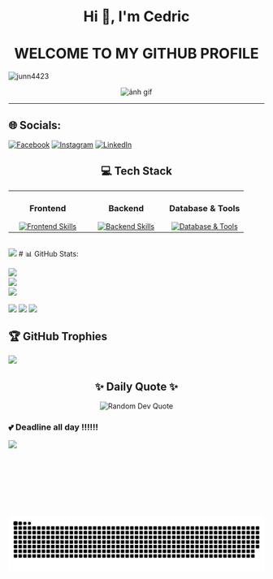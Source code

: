 <!DOCTYPE html>
<html lang="en">
<head>
    <meta charset="UTF-8">
    <meta name="viewport" content="width=device-width, initial-scale=1.0">
</head>
<body>
    <h1 align="center">Hi 👋, I'm Cedric</h1>
    <h1 align="center">WELCOME TO MY GITHUB PROFILE</h1>
    <p align="left"> <img src="https://komarev.com/ghpvc/?username=pjunn4423&label=Profile%20views&color=0e75b6&style=flat" alt="junn4423" /> </p>
    <div align="center">
        <img src="https://media0.giphy.com/media/ZVik7pBtu9dNS/giphy.gif?cid=ecf05e47grm93x1grsxc1dmdqa7ged0ojsyrqtlxmdpi534j&ep=v1_gifs_search&rid=giphy.gif&ct=g" alt="ảnh gif">
    </div>
    <hr width="100%">
    
## 🌐 Socials:
[![Facebook](https://img.shields.io/badge/Facebook-%231877F2.svg?logo=Facebook&logoColor=white)](https://www.facebook.com/junloun4423) [![Instagram](https://img.shields.io/badge/Instagram-%23E4405F.svg?logo=Instagram&logoColor=white)](https://www.instagram.com/jun.loun/) [![LinkedIn](https://img.shields.io/badge/LinkedIn-%230077B5.svg?logo=linkedin&logoColor=white)](https://www.linkedin.com/in/l%C6%B0%C6%A1ng-ng%E1%BB%8Dc-chung-405919290) 

<h2 align="center">💻 Tech Stack</h2>

<div align="center">
  <table>
    <tr>
      <td valign="top" width="33%">
        <h3 align="center">Frontend</h3>
        <div align="center">
          <a href="https://www.w3.org/html/" target="_blank" rel="noreferrer">
            <img src="https://skillicons.dev/icons?i=html,css,js,ts,react,bootstrap,figma" alt="Frontend Skills" />
          </a>
        </div>
      </td>
      <td valign="top" width="33%">
        <h3 align="center">Backend</h3>
        <div align="center">
          <a href="https://nodejs.org/" target="_blank" rel="noreferrer">
            <img src="https://skillicons.dev/icons?i=nodejs,cs,java,python,cpp,c,kotlin" alt="Backend Skills" />
          </a>
        </div>
      </td>
      <td valign="top" width="33%">
        <h3 align="center">Database & Tools</h3>
        <div align="center">
          <a href="https://www.mysql.com/" target="_blank" rel="noreferrer">
            <img src="https://skillicons.dev/icons?i=mysql,mongodb,docker,git,linux,postman,androidstudio" alt="Database & Tools" />
          </a>
        </div>
      </td>
    </tr>
  </table>
</div>

<br>

<img src='https://forthebadge.com/images/badges/approved-by-my-mom.png'/>
# 📊 GitHub Stats:
<p align="left">
  <img src="https://github-readme-stats.vercel.app/api?username=junn4423&theme=radical" /><br/>
  <img src="https://github-readme-streak-stats.herokuapp.com/?user=junn4423&theme=radical" /><br/>
  <img src="https://github-readme-stats.vercel.app/api/top-langs/?username=junn4423&theme=radical&layout=compact" />
</p>


<img src='https://forthebadge.com/images/badges/ctrl-c-ctrl-v.png'/>
<img src='https://forthebadge.com/images/badges/not-a-bug-a-feature.png'/>
<img src='https://forthebadge.com/images/badges/works-on-my-machine.png'/>

## 🏆 GitHub Trophies
![](https://github-profile-trophy.vercel.app/?username=junn4423&theme=radical&no-frame=false&no-bg=true&margin-w=4)

<div align="center">
  <h2>✨ Daily Quote ✨</h2>
  <img src="https://quotes-github-readme.vercel.app/api?type=horizontal&theme=radical" alt="Random Dev Quote"/>
</div>

### 💕 Deadline all day !!!!!!
<img align="left" height="150" src="https://i.gifer.com/39Cg.gif" />
    <article class="markdown-body entry-content container-lg f5" itemprop="text">
        <themed-picture data-catalyst-inline="true" data-catalyst="">
            <picture>
                <source media="(prefers-color-scheme: dark)" srcset="https://raw.githubusercontent.com/platane/platane/output/github-contribution-grid-snake-dark.svg">
                <source media="(prefers-color-scheme: light)" srcset="https://raw.githubusercontent.com/platane/platane/output/github-contribution-grid-snake.svg">
                <img alt="Github Contribution Grid Snake Animation" src="https://raw.githubusercontent.com/platane/platane/output/github-contribution-grid-snake.svg" style="visibility:visible;max-width:100%;">
            </picture>
        </themed-picture>
    </article>
</body>
</html>
